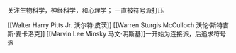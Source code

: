 关注生物科学，神经科学，和心理学；
一直被符号派打压

[[Walter Harry Pitts Jr. 沃尔特·皮茨]]
[[Warren Sturgis McCulloch 沃伦·斯特吉斯·麦卡洛克]]
[[Marvin Lee Minsky 马文·明斯基]]一开始为连接派，后追求符号派